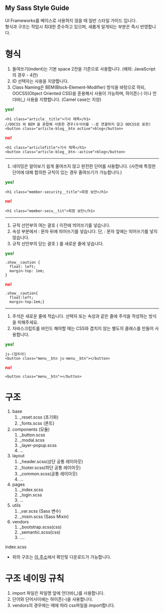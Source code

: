 My Sass Style Guide
-------


UI Frameworks를 베이스로 사용하지 않을 때 일반 스타일 가이드 입니다.  
형식과 구조는 작업시 최대한 준수하고 있으며, 새롭게 알게되는 부분은 즉시 반영합니다.  

형식
====
1. 들여쓰기(indent)는 기본 space 2칸을 기준으로 사용합니다. (예외: JavaScript의 경우 - 4칸)  
2. ID 선택자는 사용을 지양합니다.  
3. Class Naming은 BEM(Block-Element-Modifier) 방식을 바탕으로 하되, OOCSS(Object Oriented CSS)을 혼용해서 사용이 가능하며, 하이픈(-) 이나 언더바(_) 사용을 지향합니다. (Camel case는 지양)  

<span style="color:green">**yes!**</span>
```
<h1 class="article__title">기사 제목</h1>
//OOCSS 와 BEM 을 혼합해 사용한 경우(수식어를 --로 연결하지 않고 OOCSS로 표현)
<button class="article-blog__btn active">blog</button>
```
<span style="color:red">**no!**</span>
```
<h1 class="articleTitle">기사 제목</h1>
<button class="article-blog__btn--active">blog</button>
```
---- 

1. 네이밍은 알아보기 쉽게 줄여쓰지 않고 완전한 단어를 사용합니다. (사전에 특정한 단어에 대해 합의한 규칙이 있는 경우 줄여쓰기가 가능합니다.)  

<span style="color:green">**yes!**</span>
```
<h1 class="member-security__title">회원 보안</h1>
```
<span style="color:red">**no!**</span>
```
<h1 class="member-secu__tit">회원 보안</h1>
```
---- 
1. 규칙 선언부의 여는 괄호 { 이전에 띄어쓰기를 넣습니다.
2. 속성 부분에서 : 문자 뒤에 띄어쓰기를 넣습니다. 단, : 문자 앞에는 띄어쓰기를 넣지 않습니다.
3. 규칙 선언부의 닫는 괄호 } 를 새로운 줄에 넣습니다.  

<span style="color:green">**yes!**</span>
```
.show__caution {
  float: left;
  margin-top: 1em;
}
```
<span style="color:red">**no!**</span>
```
.show__caution{
  float:left;
  margin-top:1em;}
```
----

1. 주석은 새로운 줄에 적습니다. 선택자 또는 속성과 같은 줄에 주석을 작성하는 방식을 피해주세요.  
2. 자바스크립트를 바인드 해야할 때는 CSS와 겹치지 않는 별도의 클래스를 만들어 사용합니다.

<span style="color:green">**yes!**</span>
```
js-(접두어)
<button class="menu__btn js-menu__btn"></button>
```

<span style="color:red">**no!**</span>
```
<button class="menu__btn"></button>
```

구조
====

1. base
    1. _reset.scss (초기화)
    2. _fonts.scss (폰트)
2. components (모듈)
    1. _button.scss
    2. _modal.scss 
    3. _layer-popup.scss
    4. ...
3. layout
    1. _header.scss(상단 공통 레이아웃)
    2. _footer.scss(하단 공통 레이아웃)
    3. _common.scss(공통 레이아웃)
    4. ...
4. pages
    1. _index.scss
    2. _login.scss
    3. ...
5. utils
    1. _var.scss (Sass 변수)
    2. _mixin.scss (Sass Mixin)
6. vendors
    1. _bootstrap.scss(css)
    2. _semantic.scss(css)
    3. ....  

index.scss

* 위의 구조는 [이 주소]()에서 확인및 다운로드가 가능합니다.


구조 네이밍 규칙
====
1. import 파일은 파일명 앞에 언더바(_)를 사용합니다.
2. 단어와 단어사이에는 하이픈(-)을 사용합니다.
3. vendors의 경우에는 때에 따라 css파일을 import합니다.

